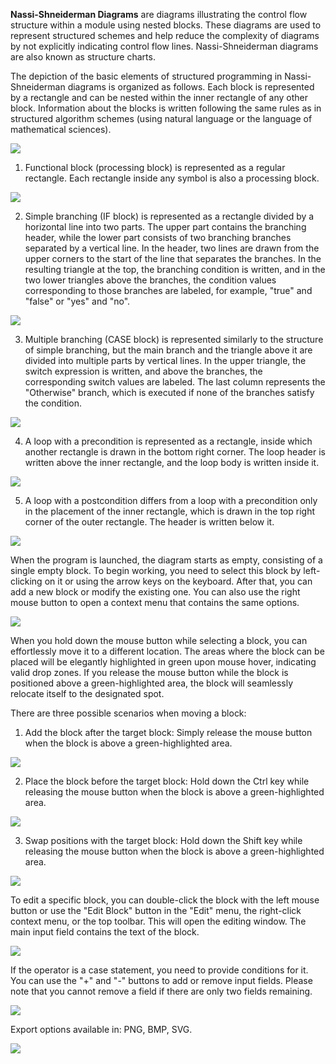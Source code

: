  **Nassi-Shneiderman Diagrams** are diagrams illustrating the control flow structure within a module using nested blocks. These diagrams are used to represent structured schemes and help reduce the complexity of diagrams by not explicitly indicating control flow lines. Nassi-Shneiderman diagrams are also known as structure charts.

 The depiction of the basic elements of structured programming in Nassi-Shneiderman diagrams is organized as follows. Each block is represented by a rectangle and can be nested within the inner rectangle of any other block. Information about the blocks is written following the same rules as in structured algorithm schemes (using natural language or the language of mathematical sciences).

![](Images/Main.png)

1. Functional block (processing block) is represented as a regular rectangle. Each rectangle inside any symbol is also a processing block.

![](Images/Process.png)

2. Simple branching (IF block) is represented as a rectangle divided by a horizontal line into two parts. The upper part contains the branching header, while the lower part consists of two branching branches separated by a vertical line. In the header, two lines are drawn from the upper corners to the start of the line that separates the branches. In the resulting triangle at the top, the branching condition is written, and in the two lower triangles above the branches, the condition values corresponding to those branches are labeled, for example, "true" and "false" or "yes" and "no".

![](Images/If.png)

3. Multiple branching (CASE block) is represented similarly to the structure of simple branching, but the main branch and the triangle above it are divided into multiple parts by vertical lines. In the upper triangle, the switch expression is written, and above the branches, the corresponding switch values are labeled. The last column represents the "Otherwise" branch, which is executed if none of the branches satisfy the condition.

![](Images/Case.png)

4. A loop with a precondition is represented as a rectangle, inside which another rectangle is drawn in the bottom right corner. The loop header is written above the inner rectangle, and the loop body is written inside it.

![](Images/FirstLoop.png)

5. A loop with a postcondition differs from a loop with a precondition only in the placement of the inner rectangle, which is drawn in the top right corner of the outer rectangle. The header is written below it.

![](Images/LastLoop.png)

When the program is launched, the diagram starts as empty, consisting of a single empty block. To begin working, you need to select this block by left-clicking on it or using the arrow keys on the keyboard. After that, you can add a new block or modify the existing one. You can also use the right mouse button to open a context menu that contains the same options.

![](Images/FirstStart.png)

When you hold down the mouse button while selecting a block, you can effortlessly move it to a different location. The areas where the block can be placed will be elegantly highlighted in green upon mouse hover, indicating valid drop zones. If you release the mouse button while the block is positioned above a green-highlighted area, the block will seamlessly relocate itself to the designated spot.

There are three possible scenarios when moving a block:

1. Add the block after the target block: Simply release the mouse button when the block is above a green-highlighted area.

  
![](Images/MoveAfter.png)

2. Place the block before the target block: Hold down the Ctrl key while releasing the mouse button when the block is above a green-highlighted area.

  
![](Images/MoveBefore.png)

3. Swap positions with the target block: Hold down the Shift key while releasing the mouse button when the block is above a green-highlighted area.

  
![](Images/Swap.png)

To edit a specific block, you can double-click the block with the left mouse button or use the "Edit Block" button in the "Edit" menu, the right-click context menu, or the top toolbar. This will open the editing window. The main input field contains the text of the block.

![](Images/Write%20Action.png)

If the operator is a case statement, you need to provide conditions for it. You can use the "+" and "-" buttons to add or remove input fields. Please note that you cannot remove a field if there are only two fields remaining.

![](Images/Write%20Conditions.png)

Export options available in: PNG, BMP, SVG.

![](Images/Import.png)